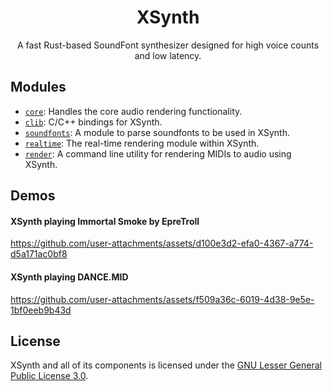 <h1 align="center">XSynth</h1>
<p align="center">A fast Rust-based SoundFont synthesizer designed for high voice counts and low latency.</p>

## Modules

- [`core`](https://github.com/BlackMIDIDevs/xsynth/tree/master/core): Handles the core audio rendering functionality.
- [`clib`](https://github.com/BlackMIDIDevs/xsynth/tree/master/clib): C/C++ bindings for XSynth.
- [`soundfonts`](https://github.com/BlackMIDIDevs/xsynth/tree/master/soundfonts): A module to parse soundfonts to be used in XSynth.
- [`realtime`](https://github.com/BlackMIDIDevs/xsynth/tree/master/realtime): The real-time rendering module within XSynth.
- [`render`](https://github.com/BlackMIDIDevs/xsynth/tree/master/render): A command line utility for rendering MIDIs to audio using XSynth.

## Demos

#### XSynth playing Immortal Smoke by EpreTroll

https://github.com/user-attachments/assets/d100e3d2-efa0-4367-a774-d5a171ac0bf8

#### XSynth playing DANCE.MID

https://github.com/user-attachments/assets/f509a36c-6019-4d38-9e5e-1bf0eeb9b43d

## License

XSynth and all of its components is licensed under the [GNU Lesser General Public License 3.0](https://www.gnu.org/licenses/lgpl-3.0.en.html#license-text).

